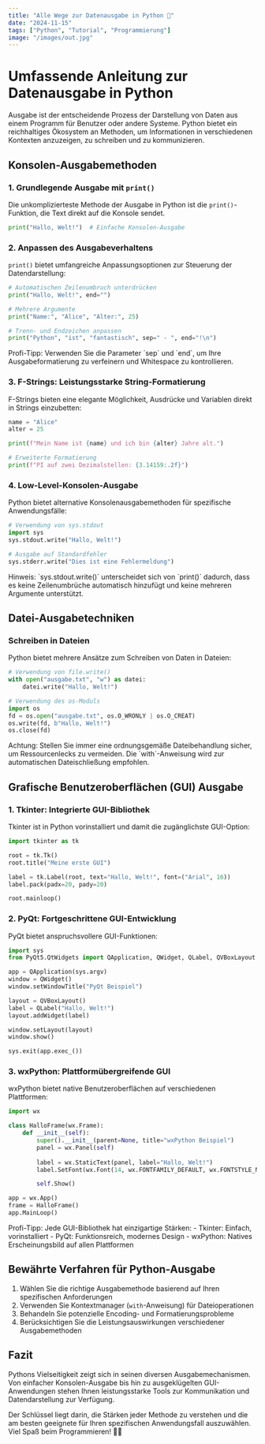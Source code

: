 ```yaml
---
title: "Alle Wege zur Datenausgabe in Python 🧐"
date: "2024-11-15"
tags: ["Python", "Tutorial", "Programmierung"]
image: "/images/out.jpg"
---
```


# Umfassende Anleitung zur Datenausgabe in Python

Ausgabe ist der entscheidende Prozess der Darstellung von Daten aus einem Programm für Benutzer oder andere Systeme. Python bietet ein reichhaltiges Ökosystem an Methoden, um Informationen in verschiedenen Kontexten anzuzeigen, zu schreiben und zu kommunizieren.

## Konsolen-Ausgabemethoden

### 1. Grundlegende Ausgabe mit `print()`

Die unkomplizierteste Methode der Ausgabe in Python ist die `print()`-Funktion, die Text direkt auf die Konsole sendet.

```python
print("Hallo, Welt!")  # Einfache Konsolen-Ausgabe
```

### 2. Anpassen des Ausgabeverhaltens

`print()` bietet umfangreiche Anpassungsoptionen zur Steuerung der Datendarstellung:

```python
# Automatischen Zeilenumbruch unterdrücken
print("Hallo, Welt!", end="")

# Mehrere Argumente
print("Name:", "Alice", "Alter:", 25)

# Trenn- und Endzeichen anpassen
print("Python", "ist", "fantastisch", sep=" - ", end="!\n")
```

<div class="tip">
    Profi-Tipp: Verwenden Sie die Parameter `sep` und `end`, um Ihre Ausgabeformatierung zu verfeinern und Whitespace zu kontrollieren.
</div>

### 3. F-Strings: Leistungsstarke String-Formatierung

F-Strings bieten eine elegante Möglichkeit, Ausdrücke und Variablen direkt in Strings einzubetten:

```python
name = "Alice"
alter = 25

print(f"Mein Name ist {name} und ich bin {alter} Jahre alt.")

# Erweiterte Formatierung
print(f"PI auf zwei Dezimalstellen: {3.14159:.2f}")
```

### 4. Low-Level-Konsolen-Ausgabe

Python bietet alternative Konsolenausgabemethoden für spezifische Anwendungsfälle:

```python
# Verwendung von sys.stdout
import sys
sys.stdout.write("Hallo, Welt!")

# Ausgabe auf Standardfehler
sys.stderr.write("Dies ist eine Fehlermeldung")
```

<div class="note">
    Hinweis: `sys.stdout.write()` unterscheidet sich von `print()` dadurch, dass es keine Zeilenumbrüche automatisch hinzufügt und keine mehreren Argumente unterstützt.
</div>

## Datei-Ausgabetechniken

### Schreiben in Dateien

Python bietet mehrere Ansätze zum Schreiben von Daten in Dateien:

```python
# Verwendung von file.write()
with open("ausgabe.txt", "w") as datei:
    datei.write("Hallo, Welt!")

# Verwendung des os-Moduls
import os
fd = os.open("ausgabe.txt", os.O_WRONLY | os.O_CREAT)
os.write(fd, b"Hallo, Welt!")
os.close(fd)
```

<div class="error">
    Achtung: Stellen Sie immer eine ordnungsgemäße Dateibehandlung sicher, um Ressourcenlecks zu vermeiden. Die `with`-Anweisung wird zur automatischen Dateischließung empfohlen.
</div>

## Grafische Benutzeroberflächen (GUI) Ausgabe

### 1. Tkinter: Integrierte GUI-Bibliothek

Tkinter ist in Python vorinstalliert und damit die zugänglichste GUI-Option:

```python
import tkinter as tk

root = tk.Tk()
root.title("Meine erste GUI")

label = tk.Label(root, text="Hallo, Welt!", font=("Arial", 16))
label.pack(padx=20, pady=20)

root.mainloop()
```

### 2. PyQt: Fortgeschrittene GUI-Entwicklung

PyQt bietet anspruchsvollere GUI-Funktionen:

```python
import sys
from PyQt5.QtWidgets import QApplication, QWidget, QLabel, QVBoxLayout

app = QApplication(sys.argv)
window = QWidget()
window.setWindowTitle("PyQt Beispiel")

layout = QVBoxLayout()
label = QLabel("Hallo, Welt!")
layout.addWidget(label)

window.setLayout(layout)
window.show()

sys.exit(app.exec_())
```

### 3. wxPython: Plattformübergreifende GUI

wxPython bietet native Benutzeroberflächen auf verschiedenen Plattformen:

```python
import wx

class HalloFrame(wx.Frame):
    def __init__(self):
        super().__init__(parent=None, title="wxPython Beispiel")
        panel = wx.Panel(self)
        
        label = wx.StaticText(panel, label="Hallo, Welt!")
        label.SetFont(wx.Font(14, wx.FONTFAMILY_DEFAULT, wx.FONTSTYLE_NORMAL, wx.FONTWEIGHT_BOLD))

        self.Show()

app = wx.App()
frame = HalloFrame()
app.MainLoop()
```

<div class="tip">
    Profi-Tipp: Jede GUI-Bibliothek hat einzigartige Stärken:
    - Tkinter: Einfach, vorinstalliert
    - PyQt: Funktionsreich, modernes Design
    - wxPython: Natives Erscheinungsbild auf allen Plattformen
</div>

## Bewährte Verfahren für Python-Ausgabe

1. Wählen Sie die richtige Ausgabemethode basierend auf Ihren spezifischen Anforderungen
2. Verwenden Sie Kontextmanager (`with`-Anweisung) für Dateioperationen
3. Behandeln Sie potenzielle Encoding- und Formatierungsprobleme
4. Berücksichtigen Sie die Leistungsauswirkungen verschiedener Ausgabemethoden

## Fazit

Pythons Vielseitigkeit zeigt sich in seinen diversen Ausgabemechanismen. Von einfacher Konsolen-Ausgabe bis hin zu ausgeklügelten GUI-Anwendungen stehen Ihnen leistungsstarke Tools zur Kommunikation und Datendarstellung zur Verfügung.

Der Schlüssel liegt darin, die Stärken jeder Methode zu verstehen und die am besten geeignete für Ihren spezifischen Anwendungsfall auszuwählen. Viel Spaß beim Programmieren! 🐍✨
